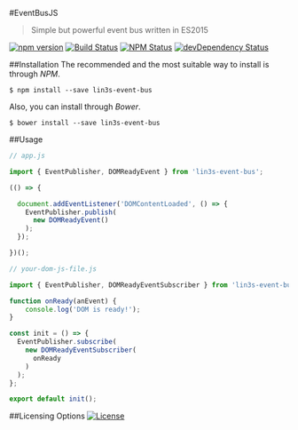 #EventBusJS
> Simple but powerful event bus written in ES2015

[![npm version](https://img.shields.io/npm/v/lin3s-event-bus.svg?style=flat-square)](https://www.npmjs.com/package/lin3s-event-bus)
[![Build Status](http://img.shields.io/travis/LIN3S/EventBusJS/master.svg?style=flat-square)](https://travis-ci.org/LIN3S/EventBusJS)
[![NPM Status](http://img.shields.io/npm/dm/lin3s-event-bus.svg?style=flat-square)](https://www.npmjs.org/package/lin3s-event-bus)
[![devDependency Status](https://img.shields.io/david/LIN3S/EventBusJS.svg?style=flat-square)](https://david-dm.org/LIN3S/EventBusJS#info=dependencies)

##Installation
The recommended and the most suitable way to install is through *NPM*.
```shell
$ npm install --save lin3s-event-bus
```

Also, you can install through *Bower*.
```shell
$ bower install --save lin3s-event-bus
```

##Usage
```js
// app.js

import { EventPublisher, DOMReadyEvent } from 'lin3s-event-bus';

(() => {

  document.addEventListener('DOMContentLoaded', () => {
    EventPublisher.publish(
      new DOMReadyEvent()
    );
  });

})();
```

```js
// your-dom-js-file.js

import { EventPublisher, DOMReadyEventSubscriber } from 'lin3s-event-bus';

function onReady(anEvent) {
    console.log('DOM is ready!');
}

const init = () => {
  EventPublisher.subscribe(
    new DOMReadyEventSubscriber(
      onReady
    )
  );
};

export default init();
```

##Licensing Options
[![License](https://img.shields.io/badge/License-MIT-yellowgreen.svg?style=flat-square)](https://github.com/LIN3S/EventBusJS/blob/master/LICENSE)
